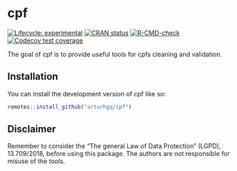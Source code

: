 
<!-- README.md is generated from README.Rmd. Please edit that file -->

# cpf

<!-- badges: start -->

[![Lifecycle:
experimental](https://img.shields.io/badge/lifecycle-experimental-orange.svg)](https://lifecycle.r-lib.org/articles/stages.html#experimental)
[![CRAN
status](https://www.r-pkg.org/badges/version/cpf)](https://CRAN.R-project.org/package=cpf)
[![R-CMD-check](https://github.com/arturhgq/cpf/actions/workflows/R-CMD-check.yaml/badge.svg)](https://github.com/arturhgq/cpf/actions/workflows/R-CMD-check.yaml)
[![Codecov test
coverage](https://codecov.io/gh/arturhgq/cpf/branch/master/graph/badge.svg)](https://app.codecov.io/gh/arturhgq/cpf?branch=master)
<!-- badges: end -->

The goal of cpf is to provide useful tools for cpfs cleaning and
validation.

## Installation

You can install the development version of cpf like so:

``` r
remotes::install_github("arturhgq/cpf")
```

## Disclaimer

Remember to consider the “The general Law of Data Protection” (LGPD),
13.709/2018, before using this package. The authors are not responsible
for misuse of the tools.

